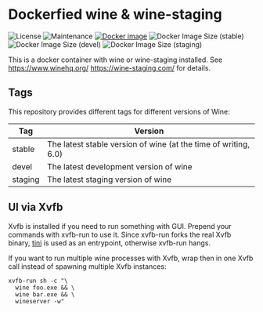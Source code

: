 # Dockerfied wine & wine-staging

![License](https://img.shields.io/github/license/webcomics/wine-docker)
![Maintenance](https://img.shields.io/maintenance/yes/2021)
[![Docker image](https://github.com/webcomics/wine-docker/actions/workflows/deploy.yaml/badge.svg)](https://github.com/webcomics/wine-docker/actions/workflows/deploy.yaml)
![Docker Image Size (stable)](https://img.shields.io/docker/image-size/tobix/wine/stable?label=size%20%28stable%29)
![Docker Image Size (devel)](https://img.shields.io/docker/image-size/tobix/wine/devel?label=size%20%28devel%29)
![Docker Image Size (staging)](https://img.shields.io/docker/image-size/tobix/wine/staging?label=size%20%28staging%29)

This is a docker container with wine or wine-staging installed. See
https://www.winehq.org/ https://wine-staging.com/ for details.

## Tags

This repository provides different tags for different versions of Wine:

| Tag | Version |
| --- | --- |
| stable | The latest stable version of wine (at the time of writing, 6.0) |
| devel | The latest development version of wine |
| staging | The latest staging version of wine |

## UI via Xvfb

Xvfb is installed if you need to run something with GUI. Prepend your commands
with xvfb-run to use it. Since xvfb-run forks the real Xvfb binary, [tini] is
used as an entrypoint, otherwise xvfb-run hangs.

If you want to run multiple wine processes with Xvfb, wrap then in one Xvfb
call instead of spawning multiple Xvfb instances:

    xvfb-run sh -c "\
      wine foo.exe && \
      wine bar.exe && \
      wineserver -w"

[tini]: https://github.com/krallin/tini
